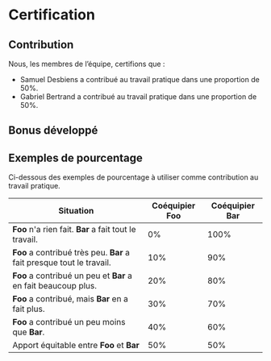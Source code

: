 # Certification

## Contribution

Nous, les membres de l’équipe, certifions que :

- Samuel Desbiens a contribué au travail pratique dans une proportion de 50%.
- Gabriel Bertrand a contribué au travail pratique dans une proportion de 50%.

## Bonus développé

## Exemples de pourcentage

Ci-dessous des exemples de pourcentage à utiliser comme contribution au travail pratique.

| Situation                                                             | Coéquipier **Foo** | Coéquipier **Bar** |
| --------------------------------------------------------------------- | ------------------ | ------------------ |
| **Foo** n'a rien fait. **Bar** a fait tout le travail.                | 0%                 | 100%               |
| **Foo** a contribué très peu. **Bar** a fait presque tout le travail. | 10%                | 90%                |
| **Foo** a contribué un peu et **Bar** a en fait beaucoup plus.        | 20%                | 80%                |
| **Foo** a contribué, mais **Bar** en a fait plus.                     | 30%                | 70%                |
| **Foo** a contribué un peu moins que **Bar**.                         | 40%                | 60%                |
| Apport équitable entre **Foo** et **Bar**                             | 50%                | 50%                |
